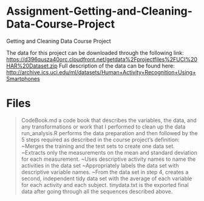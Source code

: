 # Assignment-Getting-and-Cleaning-Data-Course-Project
Getting and Cleaning Data Course Project

The data for this project can be downloaded through the following link: https://d396qusza40orc.cloudfront.net/getdata%2Fprojectfiles%2FUCI%20HAR%20Dataset.zip
Full description of the data can be found here: http://archive.ics.uci.edu/ml/datasets/Human+Activity+Recognition+Using+Smartphones

# Files
>CodeBook.md a code book that describes the variables, the data, and any transformations or work that I performed to clean up the data
>run_analysis.R performs the data preparation and then followed by the 5 steps required as described in the course project’s definition:
  ~Merges the training and the test sets to create one data set.
  ~Extracts only the measurements on the mean and standard deviation for each measurement.
  ~Uses descriptive activity names to name the activities in the data set
  ~Appropriately labels the data set with descriptive variable names.
  ~From the data set in step 4, creates a second, independent tidy data set with the average of each variable for each activity and each subject.
>tinydata.txt is the exported final data after going through all the sequences described above.

